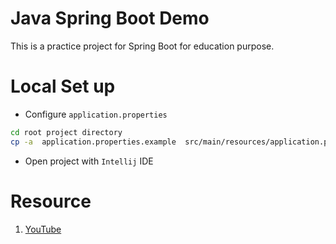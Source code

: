 Java Spring Boot Demo
===
This is a practice project for Spring Boot for education purpose.


# Local Set up

* Configure `application.properties`
```bash
cd root project directory
cp -a  application.properties.example  src/main/resources/application.properties
```

* Open project with `Intellij` IDE

# Resource
1. [YouTube](https://www.youtube.com/watch?v=YJFrdnzDYGE&list=PL7TZZ2ip0DRBQQkLgsiunUvVqyTlCiIB_)
